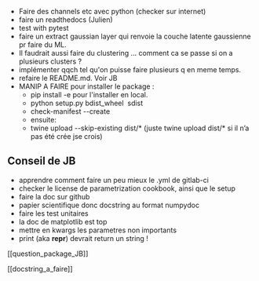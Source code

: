 - Faire des channels etc avec python (checker sur internet) 
- faire un readthedocs (Julien) 
- test with pytest
- faire un extract gaussian layer qui renvoie la couche latente gaussienne pr faire du ML. 
- Il faudrait aussi faire du clustering ... comment ca se passe si on a plusieurs clusters ? 
 - implémenter qqch tel qu'on puisse faire plusieurs q en meme temps. 
- refaire le README.md. Voir JB
- MANIP A FAIRE pour installer le package : 
	- pip install -e pour l'installer en local. 
	- python setup.py bdist_wheel  sdist
	- check-manifest --create
	- ensuite: 
	-  twine upload --skip-existing dist/* (juste twine upload dist/* si il n’a pas été crée jse crois)
## Conseil de JB 
- apprendre comment faire un peu mieux le .yml de gitlab-ci 
- checker le license de parametrization cookbook, ainsi que le setup
- faire la doc sur github 
- papier scientifique donc docstring au format numpydoc 
- faire les test unitaires 
- la doc de matplotlib est top 
- mettre en kwargs les parametres non importants 
- print (aka __repr__) devrait return un string !

[[question_package_JB]]

[[docstring_a_faire]]